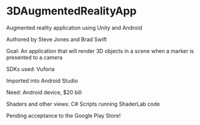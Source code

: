 # 3DAugmentedRealityApp

Augmented reality application using Unity and Android

Authored by Steve Jones and Brad Swift

Goal: An application that will render 3D objects in a scene when a marker is presented to a camera

SDKs used: Vuforia

Imported into Android Studio

Need: Android device, $20 bill

Shaders and other views: C# Scripts running ShaderLab code

Pending acceptance to the Google Play Store!
